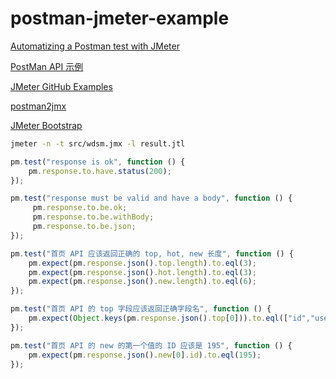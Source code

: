 # postman-jmeter-example

[Automatizing a Postman test with JMeter](https://apiumhub.com/tech-blog-barcelona/automatizing-postman-test-jmeter/)

[PostMan API 示例](https://github.com/DannyDainton/postman-ci-pipeline-example)

[JMeter GitHub Examples](https://github.com/dariachen/JmeterExample/blob/master/.travis.yml)

[postman2jmx](https://github.com/Loadium/postman2jmx)

[JMeter Bootstrap](https://github.com/cfpb/jmeter-bootstrap)

```bash
jmeter -n -t src/wdsm.jmx -l result.jtl
```


```javascript
pm.test("response is ok", function () {
    pm.response.to.have.status(200);
});

pm.test("response must be valid and have a body", function () {
     pm.response.to.be.ok;
     pm.response.to.be.withBody;
     pm.response.to.be.json;
});

pm.test("首页 API 应该返回正确的 top, hot, new 长度", function () {
    pm.expect(pm.response.json().top.length).to.eql(3);
    pm.expect(pm.response.json().hot.length).to.eql(3);
    pm.expect(pm.response.json().new.length).to.eql(6);
});

pm.test("首页 API 的 top 字段应该返回正确字段名", function () {
    pm.expect(Object.keys(pm.response.json().top[0])).to.eql(["id","user","user_bio","title","slug","description","updated","content","featured_image","categories","related_posts"]);
});

pm.test("首页 API 的 new 的第一个值的 ID 应该是 195", function () {
    pm.expect(pm.response.json().new[0].id).to.eql(195);
});
```

